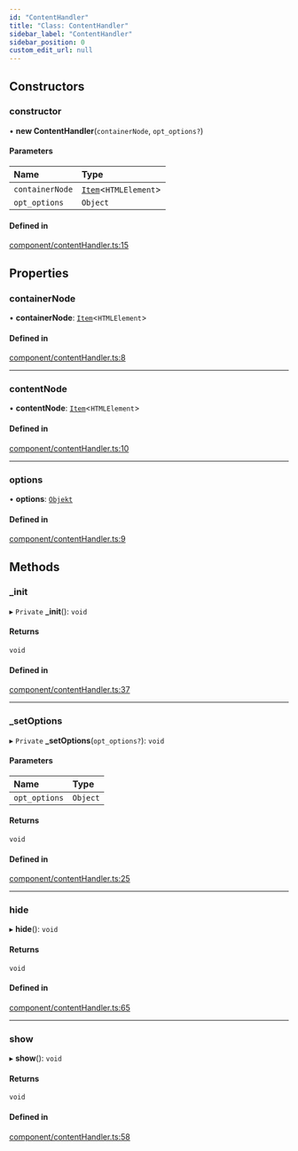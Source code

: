 ```yaml
---
id: "ContentHandler"
title: "Class: ContentHandler"
sidebar_label: "ContentHandler"
sidebar_position: 0
custom_edit_url: null
---
```


## Constructors

### constructor

• **new ContentHandler**(`containerNode`, `opt_options?`)

#### Parameters

| Name | Type |
| :------ | :------ |
| `containerNode` | [`Item`](Item.md)<`HTMLElement`\> |
| `opt_options` | `Object` |

#### Defined in

[component/contentHandler.ts:15](https://github.com/siposdani87/sui-js/blob/78d3494/src/component/contentHandler.ts#L15)

## Properties

### containerNode

• **containerNode**: [`Item`](Item.md)<`HTMLElement`\>

#### Defined in

[component/contentHandler.ts:8](https://github.com/siposdani87/sui-js/blob/78d3494/src/component/contentHandler.ts#L8)

___

### contentNode

• **contentNode**: [`Item`](Item.md)<`HTMLElement`\>

#### Defined in

[component/contentHandler.ts:10](https://github.com/siposdani87/sui-js/blob/78d3494/src/component/contentHandler.ts#L10)

___

### options

• **options**: [`Objekt`](Objekt.md)

#### Defined in

[component/contentHandler.ts:9](https://github.com/siposdani87/sui-js/blob/78d3494/src/component/contentHandler.ts#L9)

## Methods

### \_init

▸ `Private` **_init**(): `void`

#### Returns

`void`

#### Defined in

[component/contentHandler.ts:37](https://github.com/siposdani87/sui-js/blob/78d3494/src/component/contentHandler.ts#L37)

___

### \_setOptions

▸ `Private` **_setOptions**(`opt_options?`): `void`

#### Parameters

| Name | Type |
| :------ | :------ |
| `opt_options` | `Object` |

#### Returns

`void`

#### Defined in

[component/contentHandler.ts:25](https://github.com/siposdani87/sui-js/blob/78d3494/src/component/contentHandler.ts#L25)

___

### hide

▸ **hide**(): `void`

#### Returns

`void`

#### Defined in

[component/contentHandler.ts:65](https://github.com/siposdani87/sui-js/blob/78d3494/src/component/contentHandler.ts#L65)

___

### show

▸ **show**(): `void`

#### Returns

`void`

#### Defined in

[component/contentHandler.ts:58](https://github.com/siposdani87/sui-js/blob/78d3494/src/component/contentHandler.ts#L58)
